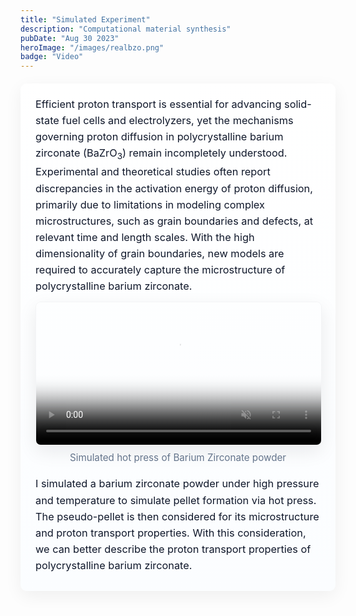 ```yaml
---
title: "Simulated Experiment"
description: "Computational material synthesis"
pubDate: "Aug 30 2023"
heroImage: "/images/realbzo.png"
badge: "Video"
---
```


<div style="max-width:920px;margin:1.25rem auto;padding:1.25rem 1.5rem;line-height:1.6;color:#0f172a;font-size:1.02rem;background:linear-gradient(180deg,#ffffff,#fbfdff);border-radius:10px;box-shadow:0 8px 28px rgba(2,6,23,0.06);">

  <p style="margin:0 0 0.75rem 0;">Efficient proton transport is essential for advancing solid-state fuel cells and electrolyzers, yet the mechanisms 
governing proton diffusion in polycrystalline barium zirconate (BaZrO<sub>3</sub>) remain incompletely understood.
Experimental and theoretical studies often report discrepancies in the activation energy of proton diffusion, primarily 
due to limitations in modeling complex microstructures, such as grain boundaries and defects, at relevant time and length scales.
With the high dimensionality of grain boundaries, new models are required to accurately capture the microstructure of 
polycrystalline barium zirconate.
</p>

  <figure style="margin:0 auto 1rem auto;max-width:820px;text-align:center;">
    <video controls playsinline muted loop poster="/images/realbzo.png" style="width:100%;height:auto;border-radius:8px;box-shadow:0 10px 30px rgba(2,6,23,0.08);border:1px solid rgba(15,23,42,0.04);">
      <source src="/videos/crush.webm" type="video/webm">
      Your browser does not support the video tag.
    </video>
    <figcaption style="margin-top:0.5rem;color:#64748b;font-size:0.95rem;">Simulated hot press of Barium Zirconate powder</figcaption>
  </figure>

  <p style="margin:0 0 0.5rem 0;">I simulated a barium zirconate powder under high pressure and temperature to simulate pellet formation via hot press.
The pseudo-pellet is then considered for its microstructure and proton transport properties.
With this consideration, we can better describe the proton transport properties of polycrystalline barium zirconate.
</p>

</div>
